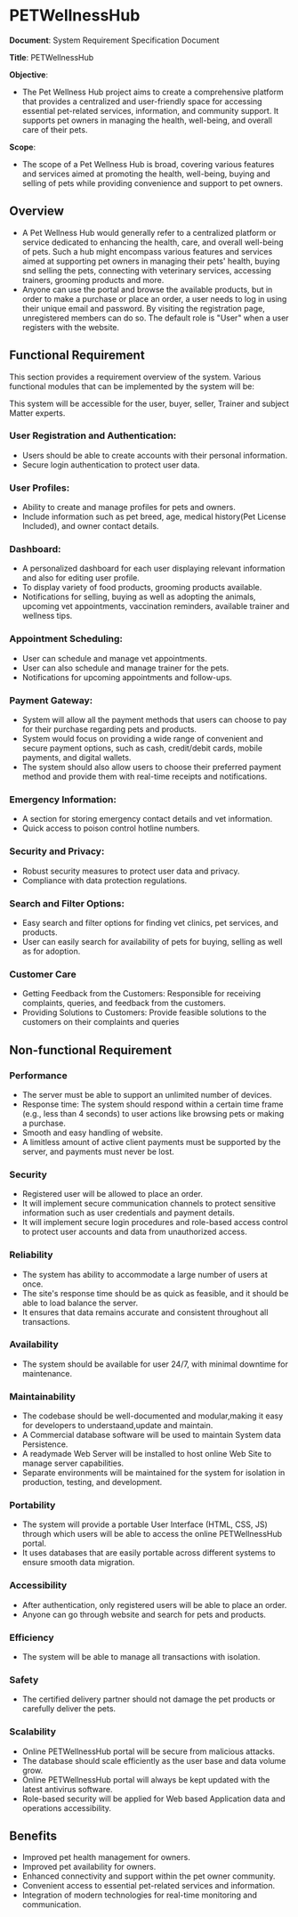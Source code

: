 # PETWellnessHub

**Document**: System Requirement Specification Document

**Title**: PETWellnessHub



**Objective**:
- The Pet Wellness Hub project aims to create a comprehensive platform that provides a centralized and user-friendly space for accessing essential pet-related services, information, and community support. It supports pet owners in managing the health, well-being, and overall care of their pets. 



**Scope**:
- The scope of a Pet Wellness Hub is broad, covering various features and services aimed at promoting the health, well-being, buying and selling of pets while providing convenience and support to pet owners.

## Overview

- A Pet Wellness Hub would generally refer to a centralized platform or service dedicated to enhancing the health, care, and overall well-being of pets. Such a hub might encompass various features and services aimed at supporting pet owners in managing their pets' health, buying snd selling the pets, connecting with veterinary services, accessing trainers, grooming products and more.
- Anyone can use the portal and browse the available products, but in order to make a purchase or place an order, a user needs to log in using their unique email and password. By visiting the registration page, unregistered members can do so. The default role is "User" when a user registers with the website.


## Functional Requirement

This section provides a requirement overview of the system. Various functional modules that can be implemented by the system will be:

This system will be accessible for the user, buyer, seller, Trainer and subject Matter experts.

###	User Registration and Authentication:
- Users should be able to create accounts with their personal information.
- Secure login authentication to protect user data.

###	User Profiles:
- Ability to create and manage profiles for pets and owners.
- Include information such as pet breed, age, medical history(Pet License Included), and owner contact details.

###	Dashboard:
- A personalized dashboard for each user displaying relevant information and also for editing user profile.
- To display variety of food products, grooming products available.
- Notifications for selling, buying as well as adopting the animals, upcoming vet appointments,
  vaccination reminders, available trainer and wellness tips.

###	Appointment Scheduling:
- User can schedule and manage vet appointments.
- User can also schedule and manage trainer for the pets.
- Notifications for upcoming appointments and follow-ups.

###	Payment Gateway:
- System will allow all the payment methods that users can choose to pay for their purchase regarding pets and products.
- System  would focus on providing a wide range of convenient and secure payment options, such as cash, credit/debit cards, mobile payments, and digital wallets.
- The system should also allow users to choose their preferred payment method and provide them with real-time receipts and notifications. 

###	Emergency Information:
- A section for storing emergency contact details and vet information.
- Quick access to poison control hotline numbers.

###	Security and Privacy:
- Robust security measures to protect user data and privacy.
- Compliance with data protection regulations.

###	Search and Filter Options:
- Easy search and filter options for finding vet clinics, pet services, and products.
- User can easily search for availability of pets for buying, selling as well as for adoption.

###	Customer Care
- Getting Feedback from the Customers: Responsible for receiving complaints, queries, and feedback from the customers.
- Providing Solutions to Customers: Provide feasible solutions to the customers on their complaints and queries

## Non-functional Requirement

### Performance

- The server must be able to support an unlimited number of devices.
- Response time: The system should respond within a certain time frame (e.g., less than 4 seconds) to user actions like browsing pets or making a purchase.
- Smooth and easy handling of website.
- A limitless amount of active client payments must be supported by the server, and payments must never be lost.
  
### Security

- Registered user will be allowed to place an order.
- It will implement secure communication channels to protect sensitive information such as user credentials and payment details.
- It will implement secure login procedures and role-based access control to protect user accounts and data from unauthorized access.

### Reliability

- The system has ability to accommodate a large number of users at once.
- The site's response time should be as quick as feasible, and it should be able to load balance the server.
- It ensures that data remains accurate and consistent throughout all transactions.

### Availability

- The system should be available for user 24/7, with minimal downtime for maintenance.

### Maintainability

- The codebase should be well-documented and modular,making it easy for developers to understaand,update and maintain.
- A Commercial database software will be used to maintain System data Persistence.
- A readymade Web Server will be installed to host online Web Site to manage server capabilities.
- Separate environments will be maintained for the system for isolation in production, testing, and development.

### Portability

- The system will provide a portable User Interface (HTML, CSS, JS) through which users will be able to access the online PETWellnessHub portal.
- It uses databases that are easily portable across different systems to ensure smooth data migration.

### Accessibility

- After authentication, only registered users will be able to place an order.
- Anyone can go through website and search for pets and products.

### Efficiency

- The system will be able to manage all transactions with isolation.

### Safety

- The certified delivery partner should not damage the pet products or carefully deliver the pets.

### Scalability

- Online PETWellnessHub portal will be secure from malicious attacks.
- The database should scale efficiently as the user base and data volume grow.
- Online PETWellnessHub portal will always be kept updated with the latest antivirus software.
- Role-based security will be applied for Web based Application data and operations accessibility.

## Benefits

- Improved pet health management for owners.
- Improved pet availability for owners.
- Enhanced connectivity and support within the pet owner community.
- Convenient access to essential pet-related services and information.
- Integration of modern technologies for real-time monitoring and communication.

